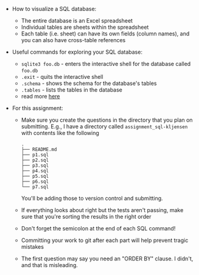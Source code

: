 - How to visualize a SQL database:
	- The entire database is an Excel spreadsheet
	- Individual tables are sheets within the spreadsheet
	- Each table (i.e. sheet) can have its own fields (column names), 
      and you can also have cross-table references

- Useful commands for exploring your SQL database:
	- `sqlite3 foo.db` - enters the interactive shell for the database called `foo.db`
	- `.exit` - quits the interactive shell
	- `.schema` - shows the schema for the database's tables
	- `.tables` - lists the tables in the database
    - read more [here](https://www.sqlite.org/cli.html)

- For this assignment:
    - Make sure you create the questions in the directory that you plan on submitting.
      E.g., I have a directory called `assignment_sql-kljensen` with contents like
      the following

      ```
      .
      ├── README.md
      ├── p1.sql
      ├── p2.sql
      ├── p3.sql
      ├── p4.sql
      ├── p5.sql
      ├── p6.sql
      └── p7.sql
      ```

      You'll be adding those to version control and submitting.

	- If everything looks about right but the tests aren't passing, 
	make sure that you're sorting the results in the right order
	- Don't forget the semicolon at the end of each SQL command!
	- Committing your work to git after each part will help prevent 
	tragic mistakes 
    - The first question may say you need an "ORDER BY" clause. I didn't,
      and that is misleading. 
